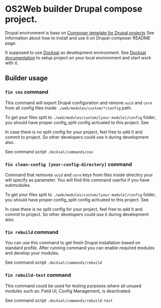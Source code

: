 # OS2Web builder Drupal compose project.

Drupal environment is base on [Composer template for Drupal projects](https://github.com/drupal-composer/drupal-project)
See information about how to install and use it on Drupal-composer README page.

It supposed to use [Docksal](https://docksal.io/) as development environment.
See [Docksal documentation](https://docs.docksal.io) to setup project on your local environment 
and start work with it. 

## Builder usage

### `fin cex` command

This command will export Drupal configuration and remove `uuid` and `core` from
all config files inside `./web/modules/custom/*/config` path.

To get your files split to `./web/modules/custom/[your-module]/config` folder,
you should have proper config_split config activated to this project. See 

In case there is no split config for your project, feel free to add it and
commit to project. So other developers could use it during development also.

See command script `.docksal/commands/cex` 

### `fin clean-config [your-config-directory]` command

Command that removes `uuid` and `core` keys from files inside directiry your
will specify as parameter. You will find this command userful if you have
submodules.

To get your files split to `./web/modules/custom/[your-module]/config` folder,
you should have proper config_split config activated to this project. See 

In case there is no split config for your project, feel free to add it and
commit to project. So other developers could use it during development also.

### `fin rebuild` command

You can use this command to get fresh Drupal installation based on standard
profile. After running command you can enable required modules and develop
your modules.

See command script `.docksal/commands/rebuild` 


### `fin rebuild-test` command

This command could be used for testing purposes where all unused modules such
as: Field UI, Config Management, is deactivated.

See command script `.docksal/commands/rebuild-test` 
